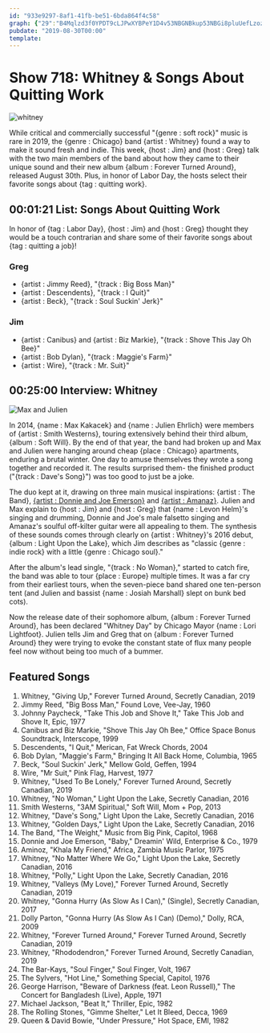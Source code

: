 ```yaml
---
id: "933e9297-8af1-41fb-be51-6bda864f4c58"
graph: {"29":"B4Mqlzd3f0YPDT9cLJPwXYBPeY1D4v53NBGNBkup53NBGi8pluUefLzozT8DBHl7Cn1XuL","15O":"iulmdjqh8T"}
pubdate: "2019-08-30T00:00"
template: 
---
```






# Show 718: Whitney & Songs About Quitting Work

![whitney](https://static.soundopinions.org/images/2019/whitney.jpg)

While critical and commercially successful "{genre : soft rock}" music is rare in 2019, the {genre : Chicago} band {artist : Whitney} found a way to make it sound fresh and indie. This week, {host : Jim} and {host : Greg} talk with the two main members of the band about how they came to their unique sound and their new album {album : Forever Turned Around}, released August 30th. Plus, in honor of Labor Day, the hosts select their favorite songs about {tag : quitting work}.



## 00:01:21 List: Songs About Quitting Work

In honor of {tag : Labor Day}, {host : Jim} and {host : Greg} thought they would be a touch contrarian and share some of their favorite songs about {tag : quitting a job}!


### Greg

- {artist : Jimmy Reed}, "{track : Big Boss Man}"
- {artist : Descendents}, "{track : I Quit}"
- {artist : Beck}, "{track : Soul Suckin' Jerk}"


### Jim

- {artist : Canibus} and {artist : Biz Markie}, "{track : Shove This Jay Oh Bee}"
- {artist : Bob Dylan}, "{track : Maggie's Farm}"
- {artist : Wire}, "{track : Mr. Suit}"



## 00:25:00 Interview: Whitney

![Max and Julien](https://static.soundopinions.org/assets/718/15O0.jpg)

In 2014, {name : Max Kakacek} and {name : Julien Ehrlich} were members of {artist : Smith Westerns}, touring extensively behind their third album, {album : Soft Will}. By the end of that year, the band had broken up and Max and Julien were hanging around cheap {place : Chicago} apartments, enduring a brutal winter. One day to amuse themselves they wrote a song together and recorded it. The results surprised them- the finished product ("{track : Dave's Song}") was too good to just be a joke.

The duo kept at it, drawing on three main musical inspirations: {artist : The Band}, [{artist : Donnie and Joe Emerson}](https://vimeo.com/39424998) and [{artist : Amanaz}](https://www.okayafrica.com/zambia-music-zamrock-top-songs/). Julien and Max explain to {host : Jim} and {host : Greg} that {name : Levon Helm}'s singing and drumming, Donnie and Joe's male falsetto singing and Amanaz's soulful off-kilter guitar were all appealing to them. The synthesis of these sounds comes through clearly on {artist : Whitney}'s 2016 debut, {album : Light Upon the Lake}, which Jim describes as "classic {genre : indie rock} with a little {genre : Chicago soul}."

After the album's lead single, "{track : No Woman}," started to catch fire, the band was able to tour {place : Europe} multiple times. It was a far cry from their earliest tours, when the seven-piece band shared one ten-person tent (and Julien and bassist {name : Josiah Marshall} slept on bunk bed cots).

Now the release date of their sophomore album, {album : Forever Turned Around}, has been declared "Whitney Day" by Chicago Mayor {name : Lori Lightfoot}. Julien tells Jim and Greg that on {album : Forever Turned Around} they were trying to evoke the constant state of flux many people feel now without being too much of a bummer.



## Featured Songs

1. Whitney, "Giving Up," Forever Turned Around, Secretly Canadian, 2019
2. Jimmy Reed, "Big Boss Man," Found Love, Vee-Jay, 1960
3. Johnny Paycheck, "Take This Job and Shove It," Take This Job and Shove It, Epic, 1977
4. Canibus and Biz Markie, "Shove This Jay Oh Bee," Office Space Bonus Soundtrack, Interscope, 1999
5. Descendents, "I Quit," Merican, Fat Wreck Chords, 2004
6. Bob Dylan, "Maggie's Farm," Bringing It All Back Home, Columbia, 1965
7. Beck, "Soul Suckin' Jerk," Mellow Gold, Geffen, 1994
8. Wire, "Mr Suit," Pink Flag, Harvest, 1977
9. Whitney, "Used To Be Lonely," Forever Turned Around, Secretly Canadian, 2019
10. Whitney, "No Woman," Light Upon the Lake, Secretly Canadian, 2016
11. Smith Westerns, "3AM Spiritual," Soft Will, Mom + Pop, 2013
12. Whitney, "Dave's Song," Light Upon the Lake, Secretly Canadian, 2016
13. Whitney, "Golden Days," Light Upon the Lake, Secretly Canadian, 2016
14. The Band, "The Weight," Music from Big Pink, Capitol, 1968
15. Donnie and Joe Emerson, "Baby," Dreamin' Wild, Enterprise & Co., 1979
16. Aminoz, "Khala My Friend," Africa, Zambia Music Parlor, 1975
17. Whitney, "No Matter Where We Go," Light Upon the Lake, Secretly Canadian, 2016
18. Whitney, "Polly," Light Upon the Lake, Secretly Canadian, 2016
19. Whitney, "Valleys (My Love)," Forever Turned Around, Secretly Canadian, 2019
20. Whitney, "Gonna Hurry (As Slow As I Can)," (Single), Secretly Canadian, 2017
21. Dolly Parton, "Gonna Hurry (As Slow As I Can) (Demo)," Dolly, RCA, 2009
22. Whitney, "Forever Turned Around," Forever Turned Around, Secretly Canadian, 2019
23. Whitney, "Rhododendron," Forever Turned Around, Secretly Canadian, 2019
24. The Bar-Kays, "Soul Finger," Soul Finger, Volt, 1967
25. The Sylvers, "Hot Line," Something Special, Capitol, 1976
26. George Harrison, "Beware of Darkness (feat. Leon Russell)," The Concert for Bangladesh (Live), Apple, 1971
27. Michael Jackson, "Beat It," Thriller, Epic, 1982
28. The Rolling Stones, "Gimme Shelter," Let It Bleed, Decca, 1969
29. Queen & David Bowie, "Under Pressure," Hot Space, EMI, 1982